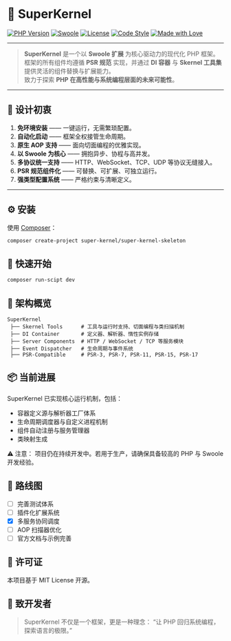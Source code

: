 # 🧩 SuperKernel

[![PHP Version](https://img.shields.io/badge/php-%3E%3D8.4-blue)](https://www.php.net/)
[![Swoole](https://img.shields.io/badge/swoole-%3E%3D6.*-green)](https://www.swoole.co.uk/)
[![License](https://img.shields.io/badge/license-MIT-orange)](../LICENSE)
[![Code Style](https://img.shields.io/badge/code%20style-PSR--12-lightgrey)](https://www.php-fig.org/psr/psr-12/)
[![Made with Love](https://img.shields.io/badge/made%20with-%F0%9F%A7%A1%20and%20%F0%9F%92%9A-blueviolet)]()

---

> **SuperKernel** 是一个以 **Swoole 扩展** 为核心驱动力的现代化 PHP 框架。  
> 框架的所有组件均遵循 **PSR 规范** 实现，并通过 **DI 容器** 与 **Skernel 工具集** 提供灵活的组件替换与扩展能力。  
> 致力于探索 **PHP 在高性能与系统编程层面的未来可能性**。

---

## 🚀 设计初衷

1. **免环境安装** —— 一键运行，无需繁琐配置。
2. **自动化启动** —— 框架全权接管生命周期。
3. **原生 AOP 支持** —— 面向切面编程的优雅实现。
4. **以 Swoole 为核心** —— 拥抱异步、协程与高并发。
5. **多协议统一支持** —— HTTP、WebSocket、TCP、UDP 等协议无缝接入。
6. **PSR 规范组件化** —— 可替换、可扩展、可独立运行。
7. **强类型配置系统** —— 严格约束与清晰定义。

---

## ⚙️ 安装

使用 [Composer](https://getcomposer.org/)：

```bash
composer create-project super-kernel/super-kernel-skeleton
```

## 🧩 快速开始

```bash
composer run-scipt dev
```

## 🧠 架构概览

```text
SuperKernel
 ├── Skernel Tools      # 工具与运行时支持、切面编程与类扫描机制
 ├── DI Container       # 定义器、解析器、惰性实例存储
 ├── Server Components  # HTTP / WebSocket / TCP 等服务模块
 ├── Event Dispatcher   # 生命周期与事件系统
 ├── PSR-Compatible     # PSR-3, PSR-7, PSR-11, PSR-15, PSR-17
```

## 📦 当前进展
SuperKernel 已实现核心运行机制，包括：

- 容器定义源与解析器工厂体系
- 生命周期调度器与自定义进程机制
- 组件自动注册与服务管理器
- 类映射生成

⚠️ 注意：
项目仍在持续开发中。若用于生产，请确保具备较高的 PHP 与 Swoole 开发经验。

## 🧭 路线图

- [ ] 完善测试体系
- [ ] 插件化扩展系统
- [x] 多服务协同调度
- [ ] AOP 扫描器优化
- [ ] 官方文档与示例完善

## 📜 许可证

本项目基于 MIT License 开源。

## 💬 致开发者
> SuperKernel 不仅是一个框架，更是一种理念：
> “让 PHP 回归系统编程，探索语言的极限。”
